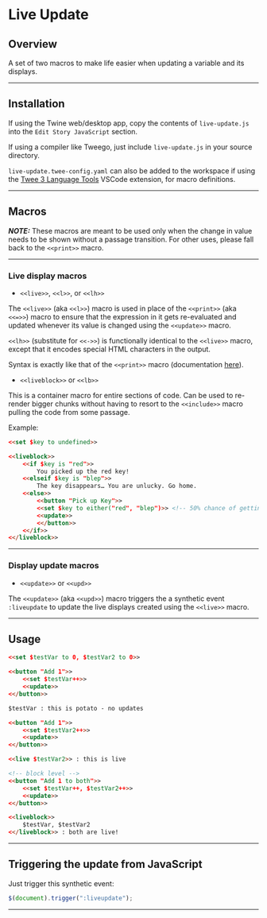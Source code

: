 # Live Update
## Overview

A set of two macros to make life easier when updating a variable and its displays.

---

## Installation

If using the Twine web/desktop app, copy the contents of `live-update.js` into the `Edit Story JavaScript` section.

If using a compiler like Tweego, just include `live-update.js` in your source directory.

`live-update.twee-config.yaml` can also be added to the workspace if using the [Twee 3 Language Tools](https://marketplace.visualstudio.com/items?itemName=cyrusfirheir.twee3-language-tools) VSCode extension, for macro definitions.

---

## Macros

***NOTE:*** These macros are meant to be used only when the change in value needs to be shown without a passage transition. For other uses, please fall back to the `<<print>>` macro.

---

### Live display macros


- `<<live>>`, `<<l>>`, or `<<lh>>`

The `<<live>>` (aka `<<l>>`) macro is used in place of the `<<print>>` (aka `<<=>>`) macro to ensure that the expression in it gets re-evaluated and updated whenever its value is changed using the `<<update>>` macro.

`<<lh>>` (substitute for `<<->>`) is functionally identical to the `<<live>>` macro, except that it encodes special HTML characters in the output.

Syntax is exactly like that of the `<<print>>` macro (documentation [here](https://www.motoslave.net/sugarcube/2/docs/#macros-macro-print)).

- `<<liveblock>>` or `<<lb>>`

This is a container macro for entire sections of code. Can be used to re-render bigger chunks without having to resort to the `<<include>>` macro pulling the code from some passage.

Example:

```html
<<set $key to undefined>>

<<liveblock>>
	<<if $key is "red">>
		You picked up the red key!
	<<elseif $key is "blep">>
		The key disappears… You are unlucky. Go home.
	<<else>>
		<<button "Pick up Key">>
		<<set $key to either("red", "blep")>> <!-- 50% chance of getting the key -->
		<<update>>
		<</button>>
	<</if>>
<</liveblock>>
```

---

### Display update macros

- `<<update>>` or `<<upd>>`

The `<<update>>` (aka `<<upd>>`) macro triggers the a synthetic event `:liveupdate` to update the live displays created using the `<<live>>` macro.

---

## Usage

```html
<<set $testVar to 0, $testVar2 to 0>>

<<button "Add 1">>
	<<set $testVar++>>
	<<update>>
<</button>>

$testVar : this is potato - no updates

<<button "Add 1">>
	<<set $testVar2++>>
	<<update>>
<</button>>

<<live $testVar2>> : this is live

<!-- block level -->
<<button "Add 1 to both">>
	<<set $testVar++, $testVar2++>>
	<<update>>
<</button>>

<<liveblock>>
	$testVar, $testVar2
<</liveblock>> : both are live!
```

---

## Triggering the update from JavaScript

Just trigger this synthetic event:

```js
$(document).trigger(":liveupdate");
```

---
